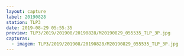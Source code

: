 ```yaml
---
layout: capture
label: 20190828
station: TLP3
date: 2019-08-29 05:55:35
preview: TLP3/2019/201908/20190828/M20190829_055535_TLP_3P.jpg
capturas:
  - imagem: TLP3/2019/201908/20190828/M20190829_055535_TLP_3P.jpg
---
```

